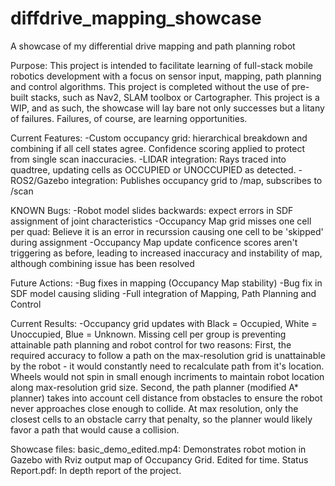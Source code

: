# diffdrive_mapping_showcase
A showcase of my differential drive mapping and path planning robot

Purpose:
This project is intended to facilitate learning of full-stack mobile robotics development with a focus on sensor input, mapping, path planning and control algorithms.
This project is completed without the use of pre-built stacks, such as Nav2, SLAM toolbox or Cartographer. 
This project is a WIP, and as such, the showcase will lay bare not only successes but a litany of failures. Failures, of course, are learning opportunities.

Current Features:
-Custom occupancy grid: hierarchical breakdown and combining if all cell states agree. Confidence scoring applied to protect from single scan inaccuracies.
-LIDAR integration: Rays traced into quadtree, updating cells as OCCUPIED or UNOCCUPIED as detected. 
-ROS2/Gazebo integration: Publishes occupancy grid to /map, subscribes to /scan

KNOWN Bugs:
-Robot model slides backwards: expect errors in SDF assignment of joint characteristics
-Occupancy Map grid misses one cell per quad: Believe it is an error in recurssion causing one cell to be 'skipped' during assignment
-Occupancy Map update conficence scores aren't triggering as before, leading to increased inaccuracy and instability of map, although combining issue has been resolved

Future Actions:
-Bug fixes in mapping (Occupancy Map stability)
-Bug fix in SDF model causing sliding
-Full integration of Mapping, Path Planning and Control

Current Results: 
-Occupancy grid updates with Black = Occupied, White = Unoccupied, Blue = Unknown. Missing cell per group is preventing attainable path planning and robot control for two reasons: 
First, the required accuracy to follow a path on the max-resolution grid is unattainable by the robot - it would constantly need to recalculate path from it's location. Wheels would not 
spin in small enough incriments to maintain robot location along max-resolution grid size. Second, the path planner (modified A* planner) takes into account cell distance from obstacles to
ensure the robot never approaches close enough to collide. At max resolution, only the closest cells to an obstacle carry that penalty, so the planner would likely favor a path that would
cause a collision.

Showcase files:
basic_demo_edited.mp4: Demonstrates robot motion in Gazebo with Rviz output map of Occupancy Grid. Edited for time.
Status Report.pdf: In depth report of the project.
